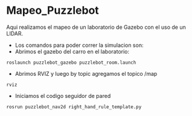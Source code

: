# Mapeo_Puzzlebot

Aqui realizamos el mapeo de un laboratorio de Gazebo con el uso de un LIDAR.<br>
- Los comandos para poder correr la simulacion son:
- Abrimos el gazebo del carro en el laboratorio:
```
roslaunch puzzlebot_gazebo puzzlebot_room.launch 
```
- Abrimos RVIZ y luego by topic agregamos el topico /map
```
rviz
```
- Iniciamos el codigo seguidor de pared
```
rosrun puzzlebot_nav2d right_hand_rule_template.py 
```

